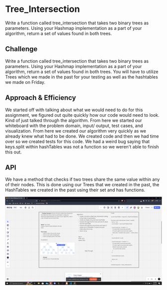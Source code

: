 # Tree_Intersection

Write a function called tree_intersection that takes two binary trees as parameters. Using your Hashmap implementation as a part of your algorithm, return a set of values found in both trees.

## Challenge

Write a function called tree_intersection that takes two binary trees as parameters. Using your Hashmap implementation as a part of your algorithm, return a set of values found in both trees. You will have to utilize Trees which we made in the past for your testing as well as the hashtables we made on Friday.

## Approach & Efficiency

We started off with talking about what we would need to do for this assignment, we figured out quite quickly how our code would need to look. Kind of just talked through the algorithm. From here we started our whiteboard with the problem domain, input/ output, test cases, and visualization. From here we created our algorithm very quickly as we already knew what had to be done. We created code and then we had time over so we created tests for this code. We had a weird bug saying that keys.split within hashTables was not a function so we weren't able to finish this out.

## API

We have a method that checks if two trees share the same value within any of their nodes. This is done using our Trees that we created in the past, the HashTables we created in the past using their set and has functions.

![](../assets/cc32.png)
